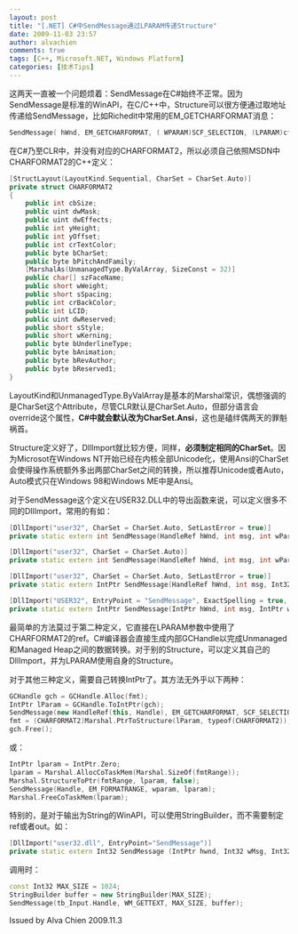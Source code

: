 ```yaml
---
layout: post
title: "[.NET] C#中SendMessage通过LPARAM传递Structure"
date: 2009-11-03 23:57
author: alvachien
comments: true
tags: [C++, Microsoft.NET, Windows Platform]
categories: [技术Tips]
---
```


这两天一直被一个问题烦着：SendMessage在C#始终不正常。因为SendMessage是标准的WinAPI，在C/C++中，Structure可以很方便通过取地址传递给SendMessage，比如Richedit中常用的EM_GETCHARFORMAT消息：
```Cpp
SendMessage( hWnd, EM_GETCHARFORMAT, ( WPARAM)SCF_SELECTION, (LPARAM)cfm );
```

在C#乃至CLR中，并没有对应的CHARFORMAT2，所以必须自己依照MSDN中CHARFORMAT2的C++定义：
```C++
[StructLayout(LayoutKind.Sequential, CharSet = CharSet.Auto)]
private struct CHARFORMAT2
{
    public int cbSize;
    public uint dwMask;
    public uint dwEffects;
    public int yHeight;
    public int yOffset;
    public int crTextColor;
    public byte bCharSet;
    public byte bPitchAndFamily;
    [MarshalAs(UnmanagedType.ByValArray, SizeConst = 32)]
    public char[] szFaceName;
    public short wWeight;
    public short sSpacing;
    public int crBackColor;
    public int LCID;
    public uint dwReserved;
    public short sStyle;
    public short wKerning;
    public byte bUnderlineType;
    public byte bAnimation;
    public byte bRevAuthor;
    public byte bReserved1;
}
```

LayoutKind和UnmanagedType.ByValArray是基本的Marshal常识，偶想强调的是CharSet这个Attribute，尽管CLR默认是CharSet.Auto，但部分语言会override这个属性，**C#中就会默认改为CharSet.Ansi**，这也是磕绊偶两天的罪魁祸首。


Structure定义好了，DllImport就比较方便，同样，**必须制定相同的CharSet**。因为Microsot在Windows NT开始已经在内核全部Unicode化，使用Ansi的CharSet会使得操作系统额外多出两部CharSet之间的转换，所以推荐Unicode或者Auto，Auto模式只在Windows 98和Windows ME中是Ansi。


对于SendMessage这个定义在USER32.DLL中的导出函数来说，可以定义很多不同的DllImport，常用的有如：

```C++
[DllImport("user32", CharSet = CharSet.Auto, SetLastError = true)]
private static extern int SendMessage(HandleRef hWnd, int msg, int wParam, int lParam);

[DllImport("user32", CharSet = CharSet.Auto)]
private static extern int SendMessage(HandleRef hWnd, int msg, int wParam, ref CHARFORMAT2 lParam);

[DllImport("user32", CharSet = CharSet.Auto, SetLastError = true)]
private static extern IntPtr SendMessage(HandleRef hWnd, int msg, Int32 wParam, ref IntPtr lParam);

[DllImport("USER32", EntryPoint = "SendMessage", ExactSpelling = true, CharSet = CharSet.Auto, SetLastError = true)]
private static extern IntPtr SendMessage(IntPtr hWnd, int msg, IntPtr wp, IntPtr lp);
```

最简单的方法莫过于第二种定义，它直接在LPARAM参数中使用了CHARFORMAT2的ref。C#编译器会直接生成内部GCHandle以完成Unmanaged和Managed Heap之间的数据转换。对于别的Structure，可以定义其自己的DllImport，并为LPARAM使用自身的Structure。

对于其他三种定义，需要自己转换IntPtr了。其方法无外乎以下两种：

```C++
GCHandle gch = GCHandle.Alloc(fmt);
IntPtr lParam = GCHandle.ToIntPtr(gch);
SendMessage(new HandleRef(this, Handle), EM_GETCHARFORMAT, SCF_SELECTION, ref lParam);
fmt = (CHARFORMAT2)Marshal.PtrToStructure(lParam, typeof(CHARFORMAT2));
gch.Free();
```

或：
```C++
IntPtr lparam = IntPtr.Zero;
lparam = Marshal.AllocCoTaskMem(Marshal.SizeOf(fmtRange));
Marshal.StructureToPtr(fmtRange, lparam, false);
SendMessage(Handle, EM_FORMATRANGE, wparam, lparam);
Marshal.FreeCoTaskMem(lparam);
```

特别的，是对于输出为String的WinAPI，可以使用StringBuilder，而不需要制定ref或者out。如：
```C++
[DllImport("user32.dll", EntryPoint="SendMessage")]
private static extern Int32 SendMessage (IntPtr hwnd, Int32 wMsg, Int32 wParam, StringBuilder lParam);
```

调用时：
```C++
const Int32 MAX_SIZE = 1024;
StringBuilder buffer = new StringBuilder(MAX_SIZE);
SendMessage(tb_Input.Handle, WM_GETTEXT, MAX_SIZE, buffer);
```

Issued by Alva Chien
2009.11.3

